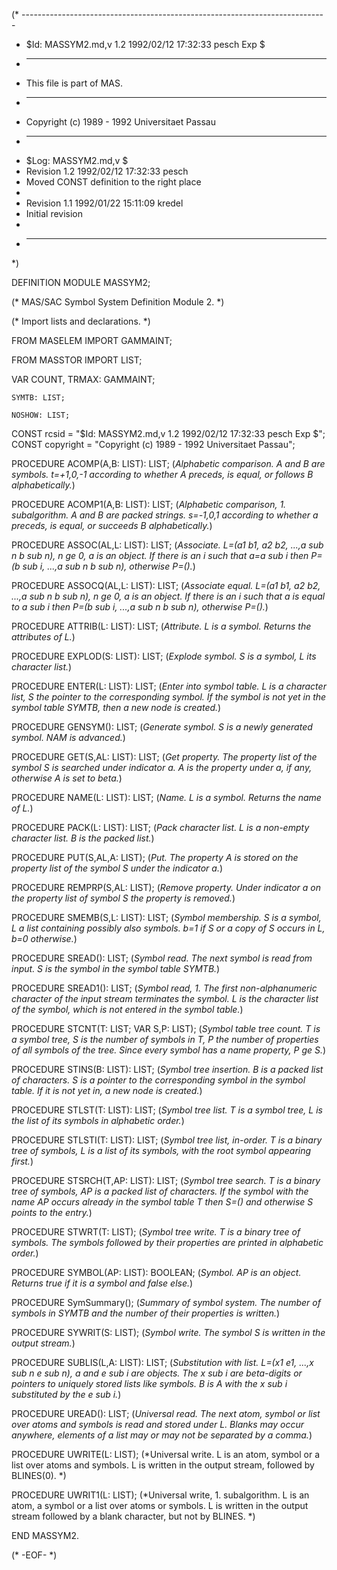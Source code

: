 (* ----------------------------------------------------------------------------
 * $Id: MASSYM2.md,v 1.2 1992/02/12 17:32:33 pesch Exp $
 * ----------------------------------------------------------------------------
 * This file is part of MAS.
 * ----------------------------------------------------------------------------
 * Copyright (c) 1989 - 1992 Universitaet Passau
 * ----------------------------------------------------------------------------
 * $Log: MASSYM2.md,v $
 * Revision 1.2  1992/02/12  17:32:33  pesch
 * Moved CONST definition to the right place
 *
 * Revision 1.1  1992/01/22  15:11:09  kredel
 * Initial revision
 *
 * ----------------------------------------------------------------------------
 *)

DEFINITION MODULE MASSYM2;

(* MAS/SAC Symbol System Definition Module 2. *)



(* Import lists and declarations. *)

FROM MASELEM IMPORT GAMMAINT;

FROM MASSTOR IMPORT LIST;

VAR COUNT, TRMAX: GAMMAINT;

    SYMTB: LIST;

    NOSHOW: LIST;

CONST rcsid = "$Id: MASSYM2.md,v 1.2 1992/02/12 17:32:33 pesch Exp $";
CONST copyright = "Copyright (c) 1989 - 1992 Universitaet Passau";



PROCEDURE ACOMP(A,B: LIST): LIST;
(*Alphabetic comparison. A and B are symbols. t=+1,0,-1 according
to whether A preceds, is equal, or follows B alphabetically.*)


PROCEDURE ACOMP1(A,B: LIST): LIST;
(*Alphabetic comparison, 1. subalgorithm. A and B are packed strings.
s=-1,0,1 according to whether a preceds, is equal, or succeeds B
alphabetically.*)


PROCEDURE ASSOC(AL,L: LIST): LIST;
(*Associate. L=(a1 b1, a2 b2, ...,a sub n b sub n), n ge 0,
a is an object. If there is an i such that a=a sub i then
P=(b sub i, ...,a sub n b sub n), otherwise P=().*)


PROCEDURE ASSOCQ(AL,L: LIST): LIST;
(*Associate equal. L=(a1 b1, a2 b2, ...,a sub n b sub n), n ge 0,
a is an object. If there is an i such that a is equal to a sub i then
P=(b sub i, ...,a sub n b sub n), otherwise P=().*)


PROCEDURE ATTRIB(L: LIST): LIST;
(*Attribute. L is a symbol. Returns the attributes of L.*)


PROCEDURE EXPLOD(S: LIST): LIST;
(*Explode symbol. S is a symbol, L its character list.*)


PROCEDURE ENTER(L: LIST): LIST;
(*Enter into symbol table. L is a character list, S the pointer
to the corresponding symbol. If the symbol is not yet in the
symbol table SYMTB, then a new node is created.*)


PROCEDURE GENSYM(): LIST;
(*Generate symbol. S is a newly generated symbol. NAM is advanced.*)


PROCEDURE GET(S,AL: LIST): LIST;
(*Get property. The property list of the symbol S is searched
under indicator a. A is the property under a, if any, otherwise
A is set to beta.*)


PROCEDURE NAME(L: LIST): LIST;
(*Name. L is a symbol. Returns the name of L.*)


PROCEDURE PACK(L: LIST): LIST;
(*Pack character list. L is a non-empty character list. B is the
packed list.*)


PROCEDURE PUT(S,AL,A: LIST);
(*Put. The property A is stored on the property list of
the symbol S under the indicator a.*)


PROCEDURE REMPRP(S,AL: LIST);
(*Remove property. Under indicator a on the property list of
symbol S the property is removed.*)


PROCEDURE SMEMB(S,L: LIST): LIST;
(*Symbol membership. S is a symbol, L a list containing possibly
also symbols. b=1 if S or a copy of S occurs in L, b=0 otherwise.*)


PROCEDURE SREAD(): LIST;
(*Symbol read. The next symbol is read from input. S is the symbol in
the symbol table SYMTB.*)


PROCEDURE SREAD1(): LIST;
(*Symbol read, 1. The first non-alphanumeric character of the
input stream terminates the symbol.  L is the character list of 
the symbol, which is not entered in the symbol table.*)


PROCEDURE STCNT(T: LIST;    VAR S,P: LIST);
(*Symbol table tree count. T is a symbol tree, S is the number
of symbols in T, P the number of properties of all symbols of the tree.
Since every symbol has a name property, P ge S.*)


PROCEDURE STINS(B: LIST): LIST;
(*Symbol tree insertion. B is a packed list of characters. S is a
pointer to the corresponding symbol in the symbol table. If
it is not yet in, a new node is created.*)


PROCEDURE STLST(T: LIST): LIST;
(*Symbol tree list. T is a symbol tree, L is the list of its symbols
in alphabetic order.*)


PROCEDURE STLSTI(T: LIST): LIST;
(*Symbol tree list, in-order. T is a binary tree of symbols, L is a
list of its symbols, with the root symbol appearing first.*)


PROCEDURE STSRCH(T,AP: LIST): LIST;
(*Symbol tree search. T is a binary tree of symbols, AP is a packed
list of characters. If the symbol with the name AP occurs already
in the symbol table T then S=() and otherwise S points to the entry.*)


PROCEDURE STWRT(T: LIST);
(*Symbol tree write. T is a binary tree of symbols. The symbols
followed by their properties are printed in alphabetic order.*)


PROCEDURE SYMBOL(AP: LIST): BOOLEAN;
(*Symbol. AP is an object. Returns true if it is a symbol and 
false else.*)


PROCEDURE SymSummary();
(*Summary of symbol system. The number of symbols in SYMTB and
the number of their properties is written.*)


PROCEDURE SYWRIT(S: LIST);
(*Symbol write. The symbol S is written in the output stream.*)


PROCEDURE SUBLIS(L,A: LIST): LIST;
(*Substitution with list. L=(x1 e1, ...,x sub n e sub n),
a and e sub i are objects. The x sub i are beta-digits
or pointers to uniquely stored lists like symbols. B is A
with the x sub i substituted by the e sub i.*)


PROCEDURE UREAD(): LIST;
(*Universal read. The next atom, symbol or list over atoms
and symbols is read and stored under L. Blanks may occur anywhere,
elements of a list may or may not be separated by a comma.*)


PROCEDURE UWRITE(L: LIST);
(*Universal write. L is an atom, symbol or a list over
atoms and symbols. L is written in the output stream,
followed by BLINES(0). *)


PROCEDURE UWRIT1(L: LIST);
(*Universal write, 1. subalgorithm. L is an atom, a symbol
or a list over atoms or symbols. L is written in the output
stream followed by a blank character, but not by BLINES. *)


END MASSYM2.


(* -EOF- *)
